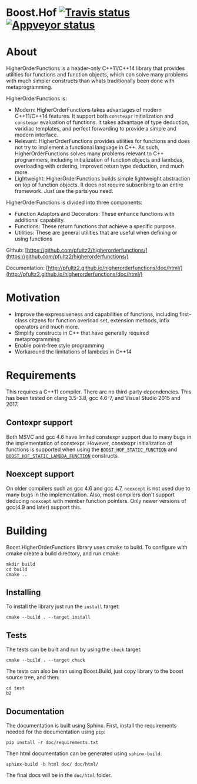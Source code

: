 # Boost.Hof <a target="_blank" href="https://travis-ci.org/boostorg/hof">![Travis status][badge.Travis]</a> <a target="_blank" href="https://ci.appveyor.com/project/pfultz2/hof">![Appveyor status][badge.Appveyor]</a>

About
=====

HigherOrderFunctions is a header-only C++11/C++14 library that provides utilities for functions and function objects, which can solve many problems with much simpler constructs than whats traditionally been done with metaprogramming.

HigherOrderFunctions is:

- Modern: HigherOrderFunctions takes advantages of modern C++11/C++14 features. It support both `constexpr` initialization and `constexpr` evaluation of functions. It takes advantage of type deduction, varidiac templates, and perfect forwarding to provide a simple and modern interface. 
- Relevant: HigherOrderFunctions provides utilities for functions and does not try to implement a functional language in C++. As such, HigherOrderFunctions solves many problems relevant to C++ programmers, including initialization of function objects and lambdas, overloading with ordering, improved return type deduction, and much more.
- Lightweight: HigherOrderFunctions builds simple lightweight abstraction on top of function objects. It does not require subscribing to an entire framework. Just use the parts you need.

HigherOrderFunctions is divided into three components:

* Function Adaptors and Decorators: These enhance functions with additional capability.
* Functions: These return functions that achieve a specific purpose.
* Utilities: These are general utilities that are useful when defining or using functions

Github: [https://github.com/pfultz2/higherorderfunctions/](https://github.com/pfultz2/higherorderfunctions/)

Documentation: [http://pfultz2.github.io/higherorderfunctions/doc/html/](http://pfultz2.github.io/higherorderfunctions/doc/html/)

Motivation
==========

- Improve the expressiveness and capabilities of functions, including first-class citzens for function overload set, extension methods, infix operators and much more.
- Simplify constructs in C++ that have generally required metaprogramming
- Enable point-free style programming
- Workaround the limitations of lambdas in C++14

Requirements
============

This requires a C++11 compiler. There are no third-party dependencies. This has been tested on clang 3.5-3.8, gcc 4.6-7, and Visual Studio 2015 and 2017.

Contexpr support
----------------

Both MSVC and gcc 4.6 have limited constexpr support due to many bugs in the implementation of constexpr. However, constexpr initialization of functions is supported when using the [`BOOST_HOF_STATIC_FUNCTION`](BOOST_HOF_STATIC_FUNCTION) and [`BOOST_HOF_STATIC_LAMBDA_FUNCTION`](BOOST_HOF_STATIC_LAMBDA_FUNCTION) constructs.

Noexcept support
----------------

On older compilers such as gcc 4.6 and gcc 4.7, `noexcept` is not used due to many bugs in the implementation. Also, most compilers don't support deducing `noexcept` with member function pointers. Only newer versions of gcc(4.9 and later) support this.

Building
========

Boost.HigherOrderFunctions library uses cmake to build. To configure with cmake create a build directory, and run cmake:

    mkdir build
    cd build
    cmake ..

Installing
----------

To install the library just run the `install` target:

    cmake --build . --target install

Tests
-----

The tests can be built and run by using the `check` target:

    cmake --build . --target check

The tests can also be ran using Boost.Build, just copy library to the boost source tree, and then:

    cd test
    b2

Documentation
-------------

The documentation is built using Sphinx. First, install the requirements needed for the documentation using `pip`:

    pip install -r doc/requirements.txt

Then html documentation can be generated using `sphinx-build`:

    sphinx-build -b html doc/ doc/html/

The final docs will be in the `doc/html` folder.

<!-- Links -->
[badge.Travis]: https://travis-ci.org/boostorg/hof.svg?branch=master
[badge.Appveyor]: https://ci.appveyor.com/api/projects/status/bjj27h3v3bxbgpsp/branch/develop